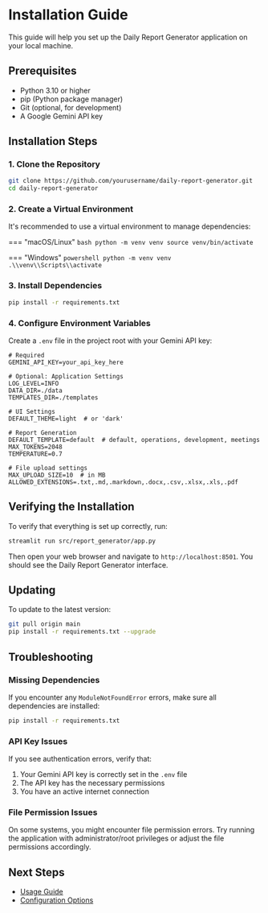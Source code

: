 # Installation Guide

This guide will help you set up the Daily Report Generator application on your local machine.

## Prerequisites

- Python 3.10 or higher
- pip (Python package manager)
- Git (optional, for development)
- A Google Gemini API key

## Installation Steps

### 1. Clone the Repository

```bash
git clone https://github.com/yourusername/daily-report-generator.git
cd daily-report-generator
```

### 2. Create a Virtual Environment

It's recommended to use a virtual environment to manage dependencies:

=== "macOS/Linux"
    ```bash
    python -m venv venv
    source venv/bin/activate
    ```

=== "Windows"
    ```powershell
    python -m venv venv
    .\\venv\\Scripts\\activate
    ```

### 3. Install Dependencies

```bash
pip install -r requirements.txt
```

### 4. Configure Environment Variables

Create a `.env` file in the project root with your Gemini API key:

```env
# Required
GEMINI_API_KEY=your_api_key_here

# Optional: Application Settings
LOG_LEVEL=INFO
DATA_DIR=./data
TEMPLATES_DIR=./templates

# UI Settings
DEFAULT_THEME=light  # or 'dark'

# Report Generation
DEFAULT_TEMPLATE=default  # default, operations, development, meetings
MAX_TOKENS=2048
TEMPERATURE=0.7

# File upload settings
MAX_UPLOAD_SIZE=10  # in MB
ALLOWED_EXTENSIONS=.txt,.md,.markdown,.docx,.csv,.xlsx,.xls,.pdf
```

## Verifying the Installation

To verify that everything is set up correctly, run:

```bash
streamlit run src/report_generator/app.py
```

Then open your web browser and navigate to `http://localhost:8501`. You should see the Daily Report Generator interface.

## Updating

To update to the latest version:

```bash
git pull origin main
pip install -r requirements.txt --upgrade
```

## Troubleshooting

### Missing Dependencies

If you encounter any `ModuleNotFoundError` errors, make sure all dependencies are installed:

```bash
pip install -r requirements.txt
```

### API Key Issues

If you see authentication errors, verify that:

1. Your Gemini API key is correctly set in the `.env` file
2. The API key has the necessary permissions
3. You have an active internet connection

### File Permission Issues

On some systems, you might encounter file permission errors. Try running the application with administrator/root privileges or adjust the file permissions accordingly.

## Next Steps

- [Usage Guide](usage.md)
- [Configuration Options](configuration.md)
